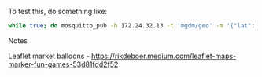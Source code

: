 To test this, do something like:

```bash
while true; do mosquitto_pub -h 172.24.32.13 -t 'mgdm/geo' -m '{"lat": 55.9,"lon": -4.3,"label":"hello"}'; sleep 2; done
```

Notes

Leaflet market balloons - https://rikdeboer.medium.com/leaflet-maps-marker-fun-games-53d81fdd2f52